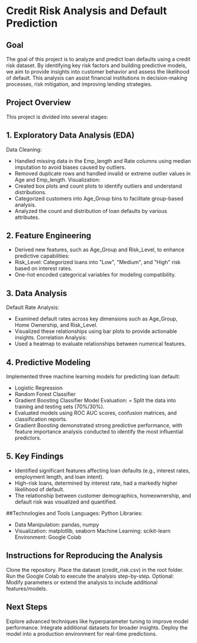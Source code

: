 # Credit Risk Analysis and Default Prediction
## Goal
The goal of this project is to analyze and predict loan defaults using a credit risk dataset. By identifying key risk factors and building predictive models, we aim to provide insights into customer behavior and assess the likelihood of default. This analysis can assist financial institutions in decision-making processes, risk mitigation, and improving lending strategies.

## Project Overview
This project is divided into several stages:

## 1. Exploratory Data Analysis (EDA)
Data Cleaning:
- Handled missing data in the Emp_length and Rate columns using median imputation to avoid biases caused by outliers.
- Removed duplicate rows and handled invalid or extreme outlier values in Age and Emp_length.
Visualization:
- Created box plots and count plots to identify outliers and understand distributions.
- Categorized customers into Age_Group bins to facilitate group-based analysis.
- Analyzed the count and distribution of loan defaults by various attributes.
## 2. Feature Engineering
- Derived new features, such as Age_Group and Risk_Level, to enhance predictive capabilities:
- Risk_Level: Categorized loans into "Low", "Medium", and "High" risk based on interest rates.
- One-hot encoded categorical variables for modeling compatibility.
## 3. Data Analysis
Default Rate Analysis:
- Examined default rates across key dimensions such as Age_Group, Home Ownership, and Risk_Level.
- Visualized these relationships using bar plots to provide actionable insights.
Correlation Analysis:
- Used a heatmap to evaluate relationships between numerical features.
## 4. Predictive Modeling
Implemented three machine learning models for predicting loan default:
- Logistic Regression
- Random Forest Classifier
- Gradient Boosting Classifier
Model Evaluation:
= Split the data into training and testing sets (70%/30%).
- Evaluated models using ROC AUC scores, confusion matrices, and classification reports.
- Gradient Boosting demonstrated strong predictive performance, with feature importance analysis conducted to identify the most influential predictors.
## 5. Key Findings
- Identified significant features affecting loan defaults (e.g., interest rates, employment length, and loan intent).
- High-risk loans, determined by interest rate, had a markedly higher likelihood of default.
- The relationship between customer demographics, homeownership, and default risk was visualized and quantified.

##Technologies and Tools
Languages: Python
Libraries:
- Data Manipulation: pandas, numpy
- Visualization: matplotlib, seaborn
Machine Learning: scikit-learn
Environment: Google Colab
## Instructions for Reproducing the Analysis
Clone the repository.
Place the dataset (credit_risk.csv) in the root folder.
Run the Google Colab to execute the analysis step-by-step.
Optional: Modify parameters or extend the analysis to include additional features/models.

## Next Steps
Explore advanced techniques like hyperparameter tuning to improve model performance.
Integrate additional datasets for broader insights.
Deploy the model into a production environment for real-time predictions.
